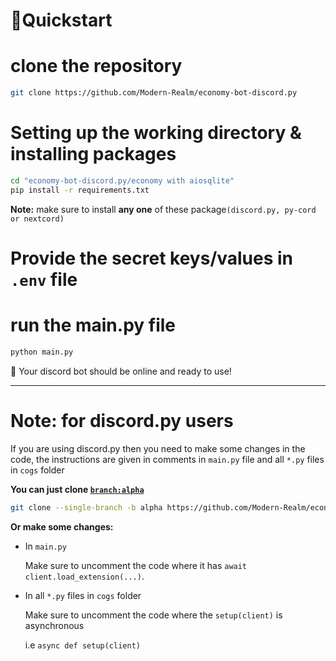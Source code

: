 # 📙Quickstart

# clone the repository

```sh
git clone https://github.com/Modern-Realm/economy-bot-discord.py
```

# Setting up the working directory & installing packages

```sh
cd "economy-bot-discord.py/economy with aiosqlite"
pip install -r requirements.txt
```

**Note:** make sure to install **any one** of these package`(discord.py, py-cord or nextcord)`

# Provide the secret keys/values in `.env` file

# run the main.py file

```sh
python main.py
```

🎉 Your discord bot should be online and ready to use!

<hr>

# Note: for discord.py users

If you are using discord.py then you need to make some changes in the code,
the instructions are given in comments in `main.py` file and all `*.py` files in `cogs` folder

**You can just clone [`branch:alpha`](https://github.com/Modern-Realm/economy-bot-discord.py/tree/alpha)**

```sh
git clone --single-branch -b alpha https://github.com/Modern-Realm/economy-bot-discord.py
```

**Or make some changes:**

- In `main.py`

  Make sure to uncomment the code where it has `await client.load_extension(...)`.

- In all `*.py` files in `cogs` folder

  Make sure to uncomment the code where the `setup(client)` is asynchronous

  i.e `async def setup(client)`

